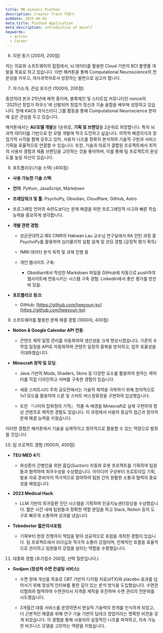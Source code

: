 ```yaml
---
title: MD winners Piethon
description: Creator Track 지원서
pubDate: 2025-06-02
meta_title: Piethon Application
meta_description: introduction of myself
keywords:
  - action
  - Career
---
```

6. 지원 동기 (200자, 200점)

저는 의료와 소프트웨어의 접점에서, 뇌 데이터를 활용한 Cloud 기반의 BCI 플랫폼 개발을 목표로 하고 있습니다. 이번 해커톤을 통해 Computational Neuroscience의 전문성을 키우고, 의사과학자로서 성장하는 발판으로 삼고자 합니다.

7. 자기소개, 관심 포지션 (1000자, 200점)

중앙의대 본과 2학년에 재학 중이며, 블록체인 및 스타트업 커뮤니티인 nonce의 '2025년 창업가 하우스'에 선발되어 창업가 정신과 기술 융합을 배우며 성장하고 있습니다. 현재 KACS 의식스터디 그룹 활동을 통해 Computational Neuroscience 분야에 깊은 관심을 두고 있습니다.

해커톤에서는 **AI/모델 개발**을 1순위로, **기획 및 브랜딩**을 2순위로 희망합니다. 특히 뇌과학 데이터를 기반으로 한 모델 개발에 적극 도전하고 싶습니다. 의학적 배경지식과 창업가적 시각을 함께 갖추고 있어, 사용자 니즈를 정확히 분석하여 기술적 구현과 서비스 기획을 효율적으로 연결할 수 있습니다. 또한, 기술과 의료가 결합된 프로젝트에서 최적의 사용자 경험과 제품 브랜딩을 고민하는 것을 좋아하며, 이를 통해 팀 프로젝트의 완성도를 높일 자신이 있습니다.

8. 포트폴리오(기술 스택) (400점)

- **사용 가능한 기술 스택**:

- **언어**: Python, JavaScript, Markdown

- **프레임워크 및 툴**: PsychoPy, Obsidian, Cloudflare, GitHub, Astro

- 프로그래밍 언어의 숙련도보다는 문제 해결을 위한 프로그래밍적 사고와 빠른 학습 능력을 중요하게 생각합니다.

- **개발 관련 경험**:

	- 성균관대학교 IBS CNIR의 Hakwan Lau 교수님 연구실에서 RA 인턴 과정 중 PsychoPy를 활용하여 심리물리학 실험 설계 및 코딩 경험 (긍정적 평가 획득)
        
    - fMRI 데이터 분석 독학 및 과제 진행 중
        
    - 개인 웹사이트 구축:
        
        - Obsidian에서 작성한 Markdown 파일을 GitHub에 자동으로 push하여 웹사이트에 연동시키는 시스템 구축 경험. LinkedIn에서 좋은 평가를 받은 바 있음.
            
- **포트폴리오 링크**:
    
    - GitHub: [https://github.com/heeyoun-ko](https://github.com/heeyoun-ko)
        

9. 소프트웨어를 활용한 문제 해결 경험 (1000자, 400점)
    

- **Notion & Google Calendar API 연동**:
    
    - 콘텐츠 제작 일정 관리를 자동화하여 생산성을 크게 향상시켰습니다. 기존의 수작업 일정을 API로 자동화하여 콘텐츠 일정의 중복을 방지하고, 업무 효율성을 극대화했습니다.
        
- **Minecraft 창작 및 모딩**:
    
    - Java 기반의 Mods, Shaders, Skins 등 다양한 요소를 활용하여 원하는 캐릭터를 직접 디자인하고 서버를 구축한 경험이 있습니다.
        
    - 세종 스마트시티 주최 공모전에서는 기술적 제약을 극복하기 위해 창의적으로 1x1 모드를 활용하여 드론 및 스마트 버스정류장을 구현하여 입상했습니다.
        
    - 또한 『나미야 잡화점의 기적』 작품 속 배경을 Minecraft로 실제 구현하여 영상 콘텐츠로 제작한 경험도 있습니다. 이 과정에서 사용자 중심적 접근과 창의적 문제 해결 능력을 키웠습니다.
        

이러한 경험은 해커톤에서 기술을 실제적이고 창의적으로 활용할 수 있는 역량으로 발휘될 것입니다.

10. 팀 프로젝트 경험 (1000자, 400점)
    

- **TEU MED 4기**:
    
    - 와상환자 간병인을 위한 흡입(Suction) 자동화 로봇 프로젝트를 기획하여 팀원들과 협력하여 최우수상을 수상했습니다. 아이디어 구상부터 프로토타입 기획, 발표 자료 준비까지 적극적으로 참여하여 팀원 간의 원활한 소통과 협력의 중요성을 배웠습니다.
        
- **2023 Medical Hack**:
    
    - LLM 기반의 희귀질환 진단 시스템을 기획하여 인공지능센터장상을 수상했습니다. 짧은 시간 내에 팀원들과 정확한 역할 분담을 하고 Slack, Notion 등의 도구로 빠르게 소통하며 성과를 냈습니다.
        
- **Tobedoctor 젊은의사포럼**:
    
    - 기획부터 현장 진행까지 책임을 맡아 성공적으로 포럼을 개최한 경험이 있습니다. 팀 프로젝트에서 리더십과 적극적 소통이 강점이며, 전체적인 흐름을 효율적으로 관리하고 팀원들의 강점을 살리는 역할을 수행했습니다.
        


11. 대중화 경험 (추가점수 200점, 선택 질문입니다.)
    

- **Godjam (정성적 수면 컨설팅 서비스)**:
    
    - 수면 장애 개선을 목표로 CBT 기반의 디지털 치료(dTX)와 placebo 효과를 넘어서기 위해 정성적 인터뷰를 통한 깊이 있는 분석 방식을 도입했습니다. 수면관리협회와 협력하여 수면관리사 자격증 제작을 추진하며 수면 관리의 전문화를 시도했습니다.
        
    - 3개월간 대중 서비스를 운영하면서 현실적 기술력의 한계를 인식하게 되었고, 더 근본적인 해결을 위해 연구 기술 기반의 딥테크 창업이라는 명확한 비전을 갖게 되었습니다. 이 경험을 통해 사용자의 실질적인 니즈를 파악하고, 지속 가능한 비즈니스 모델을 고민하는 역량을 키웠습니다.